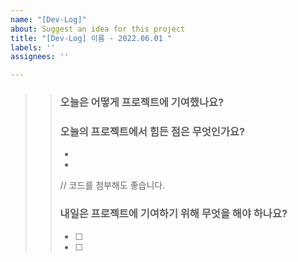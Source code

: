 ```yaml
---
name: "[Dev-Log]"
about: Suggest an idea for this project
title: "[Dev-Log] 이름 - 2022.06.01 "
labels: ''
assignees: ''

---
```


> > ### 오늘은 어떻게 프로젝트에 기여했나요?
> > 
> > 
> > ### 오늘의 프로젝트에서 힘든 점은 무엇인가요?
> > 
> > * 
> > *
> > 
> > // 코드를 첨부해도 좋습니다.
> > ### 내일은 프로젝트에 기여하기 위해 무엇을 해야 하나요?
> > 
> > * [ ]  
> > * [ ]
